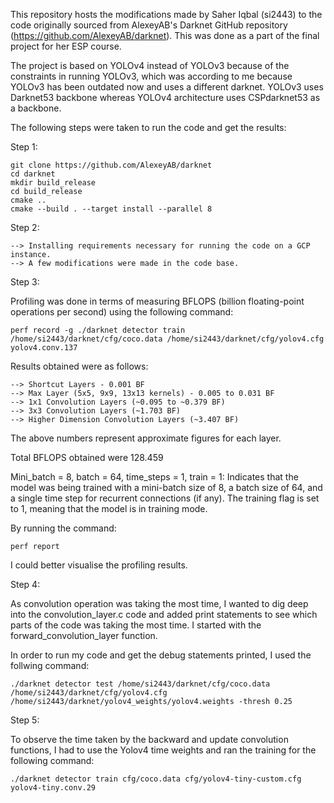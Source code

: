 This repository hosts the modifications made by Saher Iqbal (si2443) to the code originally sourced from AlexeyAB's Darknet GitHub repository (https://github.com/AlexeyAB/darknet). This was done as a part of the final project for her ESP course. 

The project is based on YOLOv4 instead of YOLOv3 because of the constraints in running YOLOv3, which was according to me because YOLOv3 has been outdated now and uses a different darknet. YOLOv3 uses Darknet53 backbone whereas YOLOv4 architecture uses CSPdarknet53 as a backbone.

The following steps were taken to run the code and get the results:

Step 1:

```
git clone https://github.com/AlexeyAB/darknet
cd darknet
mkdir build_release
cd build_release
cmake ..
cmake --build . --target install --parallel 8
```

Step 2:

    --> Installing requirements necessary for running the code on a GCP instance.
    --> A few modifications were made in the code base.

Step 3:

Profiling was done in terms of measuring BFLOPS (billion floating-point operations per second) using the following command:
```
perf record -g ./darknet detector train /home/si2443/darknet/cfg/coco.data /home/si2443/darknet/cfg/yolov4.cfg yolov4.conv.137
```
Results obtained were as follows:

    --> Shortcut Layers - 0.001 BF
    --> Max Layer (5x5, 9x9, 13x13 kernels) - 0.005 to 0.031 BF
    --> 1x1 Convolution Layers (~0.095 to ~0.379 BF)
    --> 3x3 Convolution Layers (~1.703 BF)
    --> Higher Dimension Convolution Layers (~3.407 BF)

The above numbers represent approximate figures for each layer.

Total BFLOPS obtained were 128.459

Mini_batch = 8, batch = 64, time_steps = 1, train = 1: Indicates that the model was being trained with a mini-batch size of 8, a batch size of 64, and a single time step for recurrent connections (if any). The training flag is set to 1, meaning that the model is in training mode.

By running the command:
```
perf report
```
I could better visualise the profiling results.

Step 4:

As convolution operation was taking the most time, I wanted to dig deep into the convolution_layer.c code and added print statements to see which parts of the code was taking the most time. I started with the forward_convolution_layer function. 

In order to run my code and get the debug statements printed, I used the follwing command:
```
./darknet detector test /home/si2443/darknet/cfg/coco.data /home/si2443/darknet/cfg/yolov4.cfg /home/si2443/darknet/yolov4_weights/yolov4.weights -thresh 0.25

```

Step 5:

To observe the time taken by the backward and update convolution functions, I had to use the Yolov4 time weights and ran
the training for the following command:

```
./darknet detector train cfg/coco.data cfg/yolov4-tiny-custom.cfg yolov4-tiny.conv.29
```
